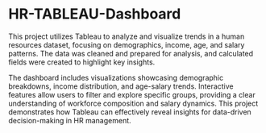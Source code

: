 # HR-TABLEAU-Dashboard

This project utilizes Tableau to analyze and visualize trends in a human resources dataset, focusing on demographics, income, age, and salary patterns. The data was cleaned and prepared for analysis, and calculated fields were created to highlight key insights.

The dashboard includes visualizations showcasing demographic breakdowns, income distribution, and age-salary trends. Interactive features allow users to filter and explore specific groups, providing a clear understanding of workforce composition and salary dynamics. This project demonstrates how Tableau can effectively reveal insights for data-driven decision-making in HR management.
